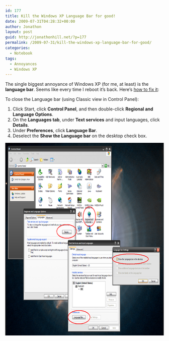 ```yaml
---
id: 177
title: Kill the Windows XP Language Bar for good!
date: 2009-07-31T04:28:32+00:00
author: Jonathon
layout: post
guid: http://jonathonhill.net/?p=177
permalink: /2009-07-31/kill-the-windows-xp-language-bar-for-good/
categories:
  - Notebook
tags:
  - Annoyances
  - Windows XP
---
```

The single biggest annoyance of Windows XP (for me, at least) is the **language bar**. Seems like every time I reboot it&#8217;s back. Here&#8217;s [how to fix it](http://support.microsoft.com/default.aspx?scid=kb;en-us;306993&sd=tech):

To close the Language bar (using Classic view in Control Panel):

  1. Click Start, click **Control Panel**, and then double-click **Regional and Language Options**.
  2. On the **Languages tab**, under **Text services** and input languages, click **Details**.
  3. Under **Preferences**, click **Language Bar**.
  4. Deselect the **Show the Language bar** on the desktop check box.

<!--more-->


  
[<img class="alignnone" src="/wp-content/uploads/2009/07/nuke_the_language_bar.PNG" alt="" width="731" height="611" />](http://jonathonhill.net/wp-content/uploads/2009/07/nuke_the_language_bar.PNG)